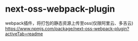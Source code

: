 # next-oss-webpack-plugin
webpack插件，将打包的静态资源上传至oss(仅限阿里云、多吉云)
https://www.npmjs.com/package/next-oss-webpack-plugin?activeTab=readme
